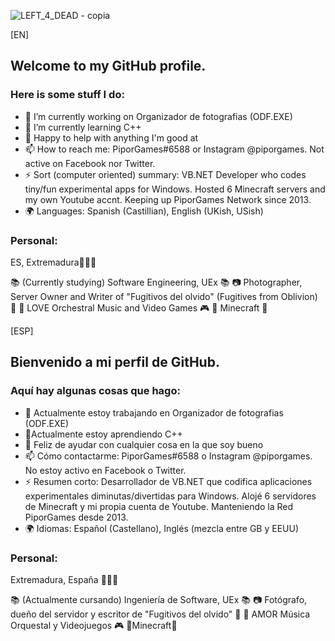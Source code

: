 
![LEFT_4_DEAD - copia](https://user-images.githubusercontent.com/61473628/227584813-f3382582-ce7b-40bf-9520-e8813b6ff615.png)

[EN]
## Welcome to my GitHub profile.

### Here is some stuff I do:

- 🔭 I’m currently working on Organizador de fotografias (ODF.EXE)
- 🌱 I’m currently learning C++
- 🤗 Happy to help with anything I'm good at
- 📫 How to reach me: PiporGames#6588 or Instagram @piporgames. Not active on Facebook nor Twitter.
- ⚡ Sort (computer oriented) summary: VB.NET Developer who codes tiny/fun experimental apps for Windows. Hosted 6 Minecraft servers and my own Youtube accnt. Keeping up PiporGames Network since 2013.
- 🌍 Languages: Spanish (Castillian), English (UKish, USish)
 
### Personal:

ES, Extremadura💚🤍🖤

📚 (Currently studying) Software Engineering, UEx 📚
📷 Photographer, Server Owner and Writer of "Fugitivos del olvido" (Fugitives from Oblivion) 📖
🎵 LOVE Orchestral Music and Video Games 🎮
🛐 Minecraft 🛐

[ESP]
## Bienvenido a mi perfil de GitHub.

### Aquí hay algunas cosas que hago:

- 🔭 Actualmente estoy trabajando en Organizador de fotografias (ODF.EXE)
- 🌱Actualmente estoy aprendiendo C++
- 🤗 Feliz de ayudar con cualquier cosa en la que soy bueno
- 📫 Cómo contactarme: PiporGames#6588 o Instagram @piporgames. No estoy activo en Facebook o Twitter.
- ⚡ Resumen corto: Desarrollador de VB.NET que codifica aplicaciones experimentales diminutas/divertidas para Windows. Alojé 6 servidores de Minecraft y mi propia cuenta de Youtube. Manteniendo la Red PiporGames desde 2013.
- 🌍 Idiomas: Español (Castellano), Inglés (mezcla entre GB y EEUU)
 
### Personal:

Extremadura, España 💚🤍🖤

📚 (Actualmente cursando) Ingeniería de Software, UEx 📚
📷 Fotógrafo, dueño del servidor y escritor de "Fugitivos del olvido" 📖
🎵 AMOR Música Orquestal y Videojuegos 🎮
🛐Minecraft🛐
